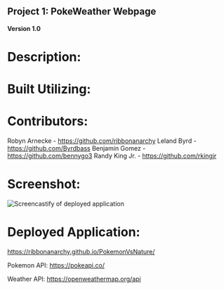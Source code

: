 ## Project 1: PokeWeather Webpage

**Version 1.0**

# Description:

# Built Utilizing:

# Contributors:

Robyn Arnecke - https://github.com/ribbonanarchy
Leland Byrd - https://github.com/Byrdbass
Benjamin Gomez - https://github.com/bennygo3
Randy King Jr. - https://github.com/rkingjr

# Screenshot:

![Screencastify of deployed application](./Assets/images/PokeWeather.gif)

# Deployed Application:

https://ribbonanarchy.github.io/PokemonVsNature/

Pokemon API: https://pokeapi.co/

Weather API: https://openweathermap.org/api
